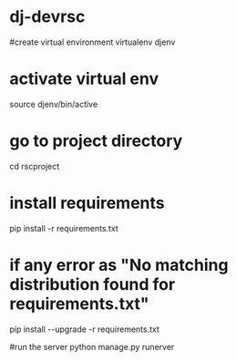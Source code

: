 # dj-devrsc
#create virtual environment
virtualenv djenv

# activate virtual env

source djenv/bin/active

# go to project directory
cd rscproject

# install requirements
pip install -r requirements.txt

# if any error as "No matching distribution found for requirements.txt"

pip install --upgrade -r requirements.txt

#run the server
python manage.py runerver
